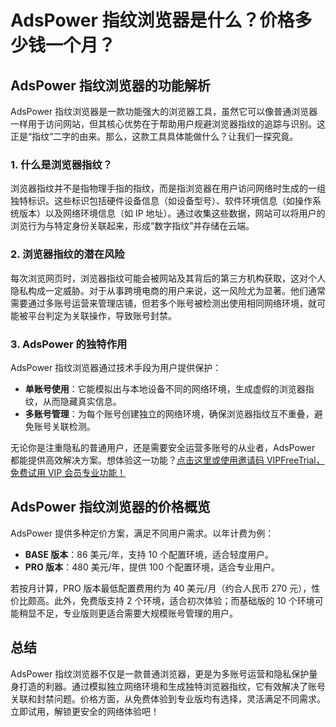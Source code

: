 # AdsPower 指纹浏览器是什么？价格多少钱一个月？

## AdsPower 指纹浏览器的功能解析

AdsPower 指纹浏览器是一款功能强大的浏览器工具，虽然它可以像普通浏览器一样用于访问网站，但其核心优势在于帮助用户规避浏览器指纹的追踪与识别。这正是“指纹”二字的由来。那么，这款工具具体能做什么？让我们一探究竟。

### 1. 什么是浏览器指纹？

浏览器指纹并不是指物理手指的指纹，而是指浏览器在用户访问网络时生成的一组独特标识。这些标识包括硬件设备信息（如设备型号）、软件环境信息（如操作系统版本）以及网络环境信息（如 IP 地址）。通过收集这些数据，网站可以将用户的浏览行为与特定身份关联起来，形成“数字指纹”并存储在云端。

### 2. 浏览器指纹的潜在风险

每次浏览网页时，浏览器指纹可能会被网站及其背后的第三方机构获取，这对个人隐私构成一定威胁。对于从事跨境电商的用户来说，这一风险尤为显著。他们通常需要通过多账号运营来管理店铺，但若多个账号被检测出使用相同网络环境，就可能被平台判定为关联操作，导致账号封禁。

### 3. AdsPower 的独特作用

AdsPower 指纹浏览器通过技术手段为用户提供保护：

- **单账号使用**：它能模拟出与本地设备不同的网络环境，生成虚假的浏览器指纹，从而隐藏真实信息。
- **多账号管理**：为每个账号创建独立的网络环境，确保浏览器指纹互不重叠，避免账号关联检测。

无论你是注重隐私的普通用户，还是需要安全运营多账号的从业者，AdsPower 都能提供高效解决方案。想体验这一功能？[点击这里或使用邀请码 VIPFreeTrial，免费试用 VIP 会员专业功能！](https://bit.ly/adspower_free)

## AdsPower 指纹浏览器的价格概览

AdsPower 提供多种定价方案，满足不同用户需求。以年计费为例：

- **BASE 版本**：86 美元/年，支持 10 个配置环境，适合轻度用户。
- **PRO 版本**：480 美元/年，提供 100 个配置环境，适合专业用户。

若按月计算，PRO 版本最低配置费用约为 40 美元/月（约合人民币 270 元），性价比颇高。此外，免费版支持 2 个环境，适合初次体验；而基础版的 10 个环境可能稍显不足，专业版则更适合需要大规模账号管理的用户。

## 总结

AdsPower 指纹浏览器不仅是一款普通浏览器，更是为多账号运营和隐私保护量身打造的利器。通过模拟独立网络环境和生成独特浏览器指纹，它有效解决了账号关联和封禁问题。价格方面，从免费体验到专业版均有选择，灵活满足不同需求。立即试用，解锁更安全的网络体验吧！